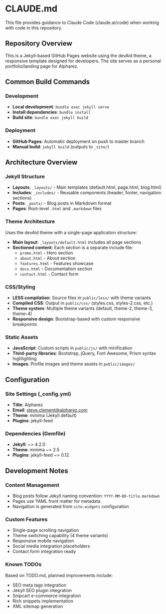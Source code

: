 # CLAUDE.md

This file provides guidance to Claude Code (claude.ai/code) when working with code in this repository.

## Repository Overview

This is a Jekyll-based GitHub Pages website using the devAid theme, a responsive template designed for developers. The site serves as a personal portfolio/landing page for Alpharez.

## Common Build Commands

### Development
- **Local development**: `bundle exec jekyll serve`
- **Install dependencies**: `bundle install`
- **Build site**: `bundle exec jekyll build`

### Deployment
- **GitHub Pages**: Automatic deployment on push to master branch
- **Manual build**: `jekyll build` (outputs to `_site/`)

## Architecture Overview

### Jekyll Structure
- **Layouts**: `_layouts/` - Main templates (default.html, page.html, blog.html)
- **Includes**: `_includes/` - Reusable components (header, footer, navigation sections)
- **Posts**: `_posts/` - Blog posts in Markdown format
- **Pages**: Root-level `.html` and `.markdown` files

### Theme Architecture
Uses the devAid theme with a single-page application structure:
- **Main layout**: `_layouts/default.html` includes all page sections
- **Sectioned content**: Each section is a separate include file:
  - `promo.html` - Hero section
  - `about.html` - About section  
  - `features.html` - Features showcase
  - `docs.html` - Documentation section
  - `contact.html` - Contact form

### CSS/Styling
- **LESS compilation**: Source files in `public/less/` with theme variants
- **Compiled CSS**: Output in `public/css/` (styles.css, styles-2.css, etc.)
- **Theme system**: Multiple theme variants (default, theme-2, theme-3, theme-4)
- **Responsive design**: Bootstrap-based with custom responsive breakpoints

### Static Assets
- **JavaScript**: Custom scripts in `public/js/` with minification
- **Third-party libraries**: Bootstrap, jQuery, Font Awesome, Prism syntax highlighting
- **Images**: Profile images and theme assets in `public/images/`

## Configuration

### Site Settings (_config.yml)
- **Title**: Alpharez
- **Email**: steve.clement@alpharez.com
- **Theme**: minima (Jekyll default)
- **Plugins**: jekyll-feed

### Dependencies (Gemfile)
- **Jekyll**: ~> 4.2.0
- **Theme**: minima ~> 2.5
- **Plugins**: jekyll-feed ~> 0.12

## Development Notes

### Content Management
- Blog posts follow Jekyll naming convention: `YYYY-MM-DD-title.markdown`
- Pages use YAML front matter for metadata
- Navigation is generated from `site.widgets` configuration

### Custom Features
- Single-page scrolling navigation
- Theme switching capability (4 theme variants)
- Responsive mobile navigation
- Social media integration placeholders
- Contact form integration ready

### Known TODOs
Based on TODO.md, planned improvements include:
- SEO meta tags integration
- Jekyll SEO plugin integration
- Snipcart e-commerce integration
- Rich snippets implementation
- XML sitemap generation